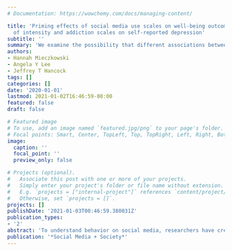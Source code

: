 ```yaml
---
# Documentation: https://wowchemy.com/docs/managing-content/

title: 'Priming effects of social media use scales on well-being outcomes: The influence
  of intensity and addiction scales on self-reported depression'
subtitle: ''
summary: 'We examine the possibility that different associations between social media and depression may be caused by the survey design itself, not by underlying differences in depression.'
authors:
- Hannah Mieczkowski
- Angela Y Lee
- Jeffrey T Hancock
tags: []
categories: []
date: '2020-01-01'
lastmod: 2021-01-02T16:46:59-08:00
featured: false
draft: false

# Featured image
# To use, add an image named `featured.jpg/png` to your page's folder.
# Focal points: Smart, Center, TopLeft, Top, TopRight, Left, Right, BottomLeft, Bottom, BottomRight.
image:
  caption: ''
  focal_point: ''
  preview_only: false

# Projects (optional).
#   Associate this post with one or more of your projects.
#   Simply enter your project's folder or file name without extension.
#   E.g. `projects = ["internal-project"]` references `content/project/deep-learning/index.md`.
#   Otherwise, set `projects = []`.
projects: []
publishDate: '2021-01-03T00:46:59.380031Z'
publication_types:
- '2'
abstract: 'To understand behavior on social media, researchers have created and validated dozens of scales. Many can be sorted into two main categories: those that focus on the intensity of social media use and those that focus on addictive aspects. These scales tend to result in different conclusions regarding people’s well-being: studies asking about addiction find that social media use is often associated with higher reported depression scores, whereas studies focusing on intensity typically find an association with improved well-being. While these different outcomes may be explained by real underlying differences in well-being, the difference may also be due to the priming effects that addiction and intensity scales have on subsequent well-being measures. In this article, we report on two studies that examine priming effects on reported depression for these two types of social media use scales. We examine the possibility that different associations between social media and depression may be caused by the survey design itself, not by underlying differences in depression. In light of our findings, we propose that researchers investigating the relationship between social media and well-being adopt the methodology of asking questions about well-being before questions about social media use to mitigate effects of priming.'
publication: '*Social Media + Society*'
---
```

